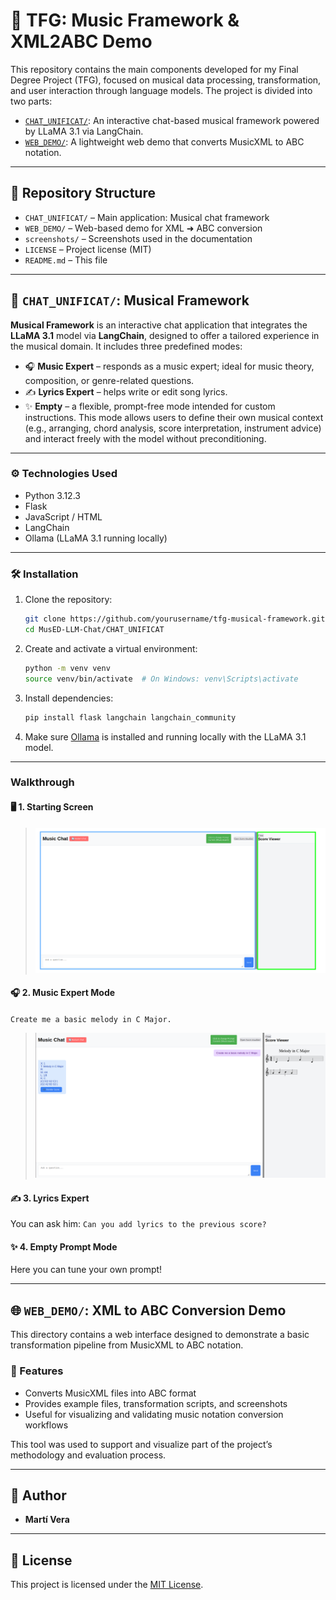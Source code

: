 # 🎼 TFG: Music Framework & XML2ABC Demo

This repository contains the main components developed for my Final Degree Project (TFG), focused on musical data processing, transformation, and user interaction through language models. The project is divided into two parts:

- [`CHAT_UNIFICAT/`](#-chat_unificat-musical-framework): An interactive chat-based musical framework powered by LLaMA 3.1 via LangChain.
- [`WEB_DEMO/`](#-web_demo-xml-to-abc-conversion-demo): A lightweight web demo that converts MusicXML to ABC notation.

---

## 📁 Repository Structure

- `CHAT_UNIFICAT/` – Main application: Musical chat framework  
- `WEB_DEMO/` – Web-based demo for XML ➜ ABC conversion  
- `screenshots/` – Screenshots used in the documentation  
- `LICENSE` – Project license (MIT)  
- `README.md` – This file

---

## 🎵 `CHAT_UNIFICAT/`: Musical Framework

**Musical Framework** is an interactive chat application that integrates the **LLaMA 3.1** model via **LangChain**, designed to offer a tailored experience in the musical domain. It includes three predefined modes:

- 🎧 **Music Expert** – responds as a music expert; ideal for music theory, composition, or genre-related questions.  
- ✍️ **Lyrics Expert** – helps write or edit song lyrics.  
- ✨ **Empty** – a flexible, prompt-free mode intended for custom instructions. This mode allows users to define their own musical context (e.g., arranging, chord analysis, score interpretation, instrument advice) and interact freely with the model without preconditioning.

---

### ⚙️ Technologies Used

- Python 3.12.3  
- Flask  
- JavaScript / HTML  
- LangChain  
- Ollama (LLaMA 3.1 running locally)

---

### 🛠️ Installation

1. Clone the repository:

    ```bash
    git clone https://github.com/yourusername/tfg-musical-framework.git](https://github.com/martivera1/MusED-LLM-Chat
    cd MusED-LLM-Chat/CHAT_UNIFICAT
    ```

2. Create and activate a virtual environment:

    ```bash
    python -m venv venv
    source venv/bin/activate  # On Windows: venv\Scripts\activate
    ```

3. Install dependencies:

    ```bash
    pip install flask langchain langchain_community
    ```

4. Make sure [Ollama](https://ollama.com/) is installed and running locally with the LLaMA 3.1 model.

---

### Walkthrough

#### 🖥️ 1. Starting Screen

> ![Starting Screen](screenshots/starting_screen.png)

#### 🎧 2. Music Expert Mode  
`Create me a basic melody in C Major.`  
> ![Music Expert Chat](screenshots/music_expert_basic_c_major.png)

#### ✍️ 3. Lyrics Expert
You can ask him:
`Can you add lyrics to the previous score?`  

#### ✨ 4. Empty Prompt Mode  
Here you can tune your own prompt! 

---

## 🌐 `WEB_DEMO/`: XML to ABC Conversion Demo

This directory contains a web interface designed to demonstrate a basic transformation pipeline from MusicXML to ABC notation.

### 🧩 Features

- Converts MusicXML files into ABC format
- Provides example files, transformation scripts, and screenshots
- Useful for visualizing and validating music notation conversion workflows

This tool was used to support and visualize part of the project’s methodology and evaluation process.

---

## 👤 Author

- **Martí Vera**



---

## 📄 License

This project is licensed under the [MIT License](LICENSE).
